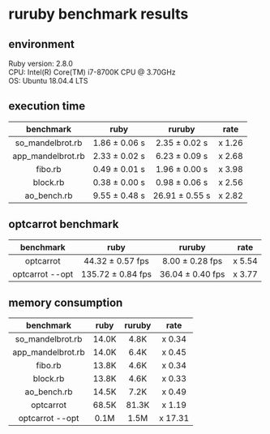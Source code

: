 # ruruby benchmark results

## environment

Ruby version: 2.8.0  
CPU: Intel(R) Core(TM) i7-8700K CPU @ 3.70GHz  
OS: Ubuntu 18.04.4 LTS  

## execution time

|     benchmark     |     ruby      |     ruruby     |  rate  |
| :---------------: | :-----------: | :------------: | :----: |
| so_mandelbrot.rb  | 1.86 ± 0.06 s | 2.35 ± 0.02 s  | x 1.26 |
| app_mandelbrot.rb | 2.33 ± 0.02 s | 6.23 ± 0.09 s  | x 2.68 |
|      fibo.rb      | 0.49 ± 0.01 s | 1.96 ± 0.00 s  | x 3.98 |
|     block.rb      | 0.38 ± 0.00 s | 0.98 ± 0.06 s  | x 2.56 |
|    ao_bench.rb    | 9.55 ± 0.48 s | 26.91 ± 0.55 s | x 2.82 |

## optcarrot benchmark

|    benchmark    |       ruby        |      ruruby      |  rate  |
| :-------------: | :---------------: | :--------------: | :----: |
|    optcarrot    | 44.32 ± 0.57 fps  | 8.00 ± 0.28 fps  | x 5.54 |
| optcarrot --opt | 135.72 ± 0.84 fps | 36.04 ± 0.40 fps | x 3.77 |

## memory consumption

|     benchmark     | ruby  | ruruby |  rate   |
| :---------------: | :---: | :----: | :-----: |
| so_mandelbrot.rb  | 14.0K |  4.8K  | x 0.34  |
| app_mandelbrot.rb | 14.0K |  6.4K  | x 0.45  |
|      fibo.rb      | 13.8K |  4.6K  | x 0.34  |
|     block.rb      | 13.8K |  4.6K  | x 0.33  |
|    ao_bench.rb    | 14.5K |  7.2K  | x 0.49  |
|     optcarrot     | 68.5K | 81.3K  | x 1.19  |
|  optcarrot --opt  | 0.1M  |  1.5M  | x 17.31 |
